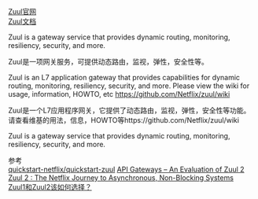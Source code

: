 [Zuul官网](https://github.com/Netflix/zuul)  
[Zuul文档](https://github.com/Netflix/zuul/wiki)  


Zuul is a gateway service that provides dynamic routing, monitoring, resiliency, security, and more.

Zuul是一项网关服务，可提供动态路由，监视，弹性，安全性等。

Zuul is an L7 application gateway that provides capabilities for dynamic routing, monitoring, resiliency, security, and more. Please view the wiki for usage, information, HOWTO, etc https://github.com/Netflix/zuul/wiki

Zuul是一个L7应用程序网关，它提供了动态路由，监视，弹性，安全性等功能。请查看维基的用法，信息，HOWTO等https://github.com/Netflix/zuul/wiki

Zuul is a gateway service that provides dynamic routing, monitoring, resiliency, security, and more.




参考  
[quickstart-netflix/quickstart-zuul](https://github.com/youngzil/quickstart-netflix/tree/master/quickstart-zuul)
[API Gateways – An Evaluation of Zuul 2](https://www.novatec-gmbh.de/en/blog/api-gateways-an-evaluation-of-zuul-2/)  
[Zuul 2 : The Netflix Journey to Asynchronous, Non-Blocking Systems](https://netflixtechblog.com/zuul-2-the-netflix-journey-to-asynchronous-non-blocking-systems-45947377fb5c)  
[Zuul1和Zuul2该如何选择？](https://blog.csdn.net/yang75108/article/details/86991401)  



